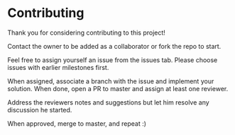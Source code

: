 # Contributing
Thank you for considering contributing to this project!

Contact the owner to be added as a collaborator or fork the repo to start.

Feel free to assign yourself an issue from the issues tab. Please choose issues with earlier milestones first.

When assigned, associate a branch with the issue and implement your solution. When done, open a PR to master and assign at least one reviewer.

Address the reviewers notes and suggestions but let him resolve any discussion he started.

When approved, merge to master, and repeat :)
